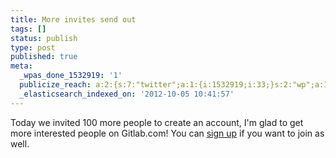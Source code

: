 ```yaml
---
title: More invites send out
tags: []
status: publish
type: post
published: true
meta:
  _wpas_done_1532919: '1'
  publicize_reach: a:2:{s:7:"twitter";a:1:{i:1532919;i:33;}s:2:"wp";a:1:{i:0;i:1;}}
  _elasticsearch_indexed_on: '2012-10-05 10:41:57'
---
```

Today we invited 100 more people to create an account, I'm glad to get more interested people on Gitlab.com! You can [sign up](http://signup.gitlab.com/) if you want to join as well.